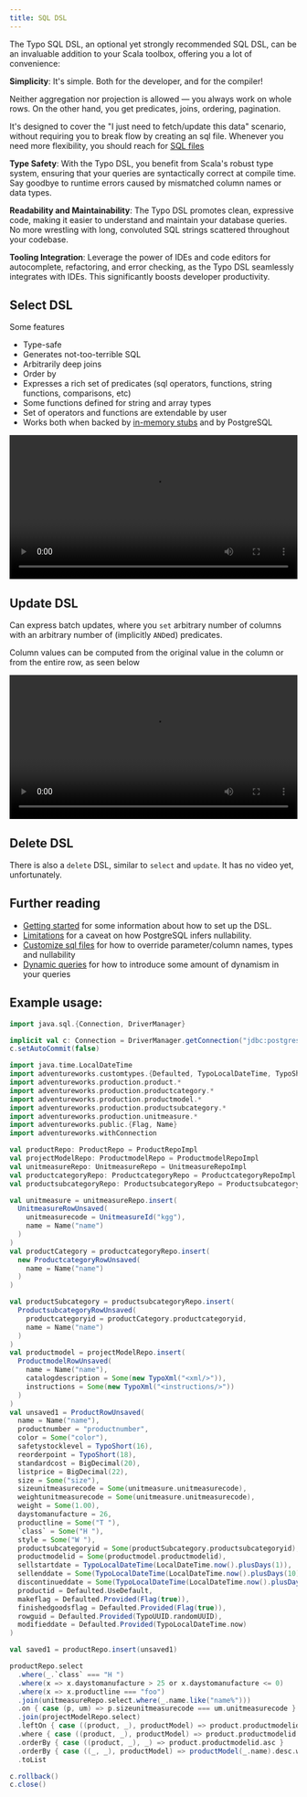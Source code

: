 ```yaml
---
title: SQL DSL
---
```



The Typo SQL DSL, an optional yet strongly recommended SQL DSL, can be an invaluable addition to your Scala toolbox,
offering you a lot of convenience:

**Simplicity**:
It's simple. Both for the developer, and for the compiler!

Neither aggregation nor projection is allowed — you always work on whole rows.
On the other hand, you get predicates, joins, ordering, pagination.

It's designed to cover the "I just need to fetch/update this data" scenario, without requiring you to break flow by creating an sql file.
Whenever you need more flexibility, you should reach for [SQL files](what-is/sql-is-king.md)

**Type Safety**:
With the Typo DSL, you benefit from Scala's robust type system, ensuring that your queries are
syntactically correct at compile time.
Say goodbye to runtime errors caused by mismatched column names or data types.

**Readability and Maintainability**:
The Typo DSL promotes clean, expressive code, making it easier to understand and maintain your database queries.
No more wrestling with long, convoluted SQL strings scattered throughout your codebase.

**Tooling Integration**: Leverage the power of IDEs and code editors for autocomplete, refactoring, and error checking,
as
the Typo DSL seamlessly integrates with IDEs. This significantly boosts developer productivity.



## Select DSL

Some features

- Type-safe
- Generates not-too-terrible SQL
- Arbitrarily deep joins
- Order by
- Expresses a rich set of predicates (sql operators, functions, string functions, comparisons, etc)
- Some functions defined for string and array types
- Set of operators and functions are extendable by user
- Works both when backed by [in-memory stubs](../other-features/testing-with-stubs.md) and by PostgreSQL

<video
width="100%"
controls
src="https://user-images.githubusercontent.com/247937/257662719-2a295f48-7cd2-4c49-b043-90bc8511de67.mp4"
/>

## Update DSL

Can express batch updates, where you `set` arbitrary number of columns with an arbitrary number of (implicitly `AND`ed)
predicates.

Column values can be computed from the original value in the column or from the entire row, as seen below

<video
width="100%"
controls
src="https://user-images.githubusercontent.com/247937/257148737-7b32df2c-af54-4397-85d3-eab863179d78.mp4"
/>

## Delete DSL

There is also a `delete` DSL, similar to `select` and `update`. It has no video yet, unfortunately.

## Further reading

- [Getting started](setup.md) for some information about how to set up the DSL.
- [Limitations](limitations.md) for a caveat on how PostgreSQL infers nullability. 
- [Customize sql files](customization/customize-sql-files.md) for how to override parameter/column names, types and nullability
- [Dynamic queries](patterns/dynamic-queries.md) for how to introduce some amount of dynamism in your queries

## Example usage:

```scala mdoc:invisible
import java.sql.{Connection, DriverManager}

implicit val c: Connection = DriverManager.getConnection("jdbc:postgresql://localhost:6432/Adventureworks?user=postgres&password=password")
c.setAutoCommit(false)
```

```scala mdoc:invisible
import java.time.LocalDateTime
import adventureworks.customtypes.{Defaulted, TypoLocalDateTime, TypoShort, TypoUUID, TypoXml}
import adventureworks.production.product.*
import adventureworks.production.productcategory.*
import adventureworks.production.productmodel.*
import adventureworks.production.productsubcategory.*
import adventureworks.production.unitmeasure.*
import adventureworks.public.{Flag, Name}
import adventureworks.withConnection

val productRepo: ProductRepo = ProductRepoImpl
val projectModelRepo: ProductmodelRepo = ProductmodelRepoImpl
val unitmeasureRepo: UnitmeasureRepo = UnitmeasureRepoImpl
val productcategoryRepo: ProductcategoryRepo = ProductcategoryRepoImpl
val productsubcategoryRepo: ProductsubcategoryRepo = ProductsubcategoryRepoImpl
```

```scala mdoc:invisible
val unitmeasure = unitmeasureRepo.insert(
  UnitmeasureRowUnsaved(
    unitmeasurecode = UnitmeasureId("kgg"),
    name = Name("name")
  )
)
val productCategory = productcategoryRepo.insert(
  new ProductcategoryRowUnsaved(
    name = Name("name")
  )
)

val productSubcategory = productsubcategoryRepo.insert(
  ProductsubcategoryRowUnsaved(
    productcategoryid = productCategory.productcategoryid,
    name = Name("name")
  )
)
val productmodel = projectModelRepo.insert(
  ProductmodelRowUnsaved(
    name = Name("name"),
    catalogdescription = Some(new TypoXml("<xml/>")),
    instructions = Some(new TypoXml("<instructions/>"))
  )
)
val unsaved1 = ProductRowUnsaved(
  name = Name("name"),
  productnumber = "productnumber",
  color = Some("color"),
  safetystocklevel = TypoShort(16),
  reorderpoint = TypoShort(18),
  standardcost = BigDecimal(20),
  listprice = BigDecimal(22),
  size = Some("size"),
  sizeunitmeasurecode = Some(unitmeasure.unitmeasurecode),
  weightunitmeasurecode = Some(unitmeasure.unitmeasurecode),
  weight = Some(1.00),
  daystomanufacture = 26,
  productline = Some("T "),
  `class` = Some("H "),
  style = Some("W "),
  productsubcategoryid = Some(productSubcategory.productsubcategoryid),
  productmodelid = Some(productmodel.productmodelid),
  sellstartdate = TypoLocalDateTime(LocalDateTime.now().plusDays(1)),
  sellenddate = Some(TypoLocalDateTime(LocalDateTime.now().plusDays(10))),
  discontinueddate = Some(TypoLocalDateTime(LocalDateTime.now().plusDays(100))),
  productid = Defaulted.UseDefault,
  makeflag = Defaulted.Provided(Flag(true)),
  finishedgoodsflag = Defaulted.Provided(Flag(true)),
  rowguid = Defaulted.Provided(TypoUUID.randomUUID),
  modifieddate = Defaulted.Provided(TypoLocalDateTime.now)
)

val saved1 = productRepo.insert(unsaved1)
```

```scala mdoc
productRepo.select
  .where(_.`class` === "H ")
  .where(x => x.daystomanufacture > 25 or x.daystomanufacture <= 0)
  .where(x => x.productline === "foo")
  .join(unitmeasureRepo.select.where(_.name.like("name%")))
  .on { case (p, um) => p.sizeunitmeasurecode === um.unitmeasurecode }
  .join(projectModelRepo.select)
  .leftOn { case ((product, _), productModel) => product.productmodelid === productModel.productmodelid }
  .where { case ((product, _), productModel) => product.productmodelid === productModel(_.productmodelid) }
  .orderBy { case ((product, _), _) => product.productmodelid.asc }
  .orderBy { case ((_, _), productModel) => productModel(_.name).desc.withNullsFirst }
  .toList

```

```scala mdoc:invisible
c.rollback()
c.close()
```